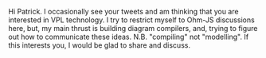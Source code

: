Hi Patrick.  I occasionally see your tweets and am thinking that you are interested in VPL technology.  I try to restrict myself to Ohm-JS discussions here, but, my main thrust is building diagram compilers, and, trying to figure out how to communicate these ideas. N.B. "compiling" not "modelling".   If this interests you, I would be glad to share and discuss.